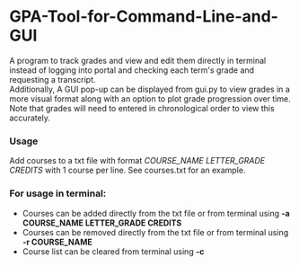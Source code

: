# GPA-Tool-for-Command-Line-and-GUI

A program to track grades and view and edit them directly in terminal instead of logging into portal and checking each term's grade and requesting a transcript.
<br>Additionally, A GUI pop-up can be displayed from gui.py to view grades in a more visual format along with an option to plot grade progression over time. Note that grades will need to entered in chronological order to view this accurately.
### Usage
Add courses to a txt file with format _COURSE_NAME LETTER_GRADE CREDITS_ with 1 course per line. See courses.txt for an example.
### For usage in terminal:
* Courses can be added directly from the txt file or from terminal using **-a COURSE_NAME LETTER_GRADE CREDITS**<br>
* Courses can be removed directly from the txt file or from terminal using **-r COURSE_NAME**<br>
* Course list can be cleared from terminal using **-c**
